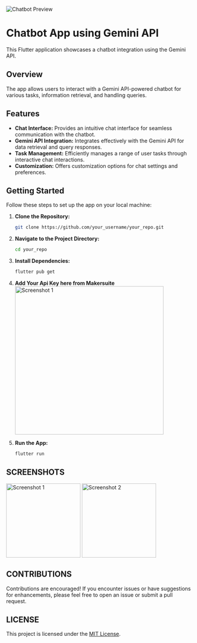 ![Chatbot Preview](https://imgs.search.brave.com/LCkbGgy9qHRZZLYPJooyZz9ZXdr6UQn7r3-ieSyKGZ4/rs:fit:500:0:0/g:ce/aHR0cHM6Ly9pbWFn/ZXMudGVjaC5jby93/cC1jb250ZW50L3Vw/bG9hZHMvMjAyMy8x/Mi8wNjE0NTQzNi9H/b29nbGUtR2VtaW5p/LUFJLTcwOHg0MDAu/anBn)

# Chatbot App using Gemini API

This Flutter application showcases a chatbot integration using the Gemini API.

## Overview

The app allows users to interact with a Gemini API-powered chatbot for various tasks, information retrieval, and handling queries.

 

## Features

- **Chat Interface:** Provides an intuitive chat interface for seamless communication with the chatbot.
- **Gemini API Integration:** Integrates effectively with the Gemini API for data retrieval and query responses.
- **Task Management:** Efficiently manages a range of user tasks through interactive chat interactions.
- **Customization:** Offers customization options for chat settings and preferences.

## Getting Started

Follow these steps to set up the app on your local machine:

1. **Clone the Repository:**
   ```bash
   git clone https://github.com/your_username/your_repo.git
2. **Navigate to the Project Directory:**
    ```bash 
    cd your_repo
3. **Install Dependencies:**
    ```bash
    flutter pub get
4. **Add Your Api Key here from Makersuite**
    <img src="assets/3.png" alt="Screenshot 1" width="400"/>

4. **Run the App:**
    ```bash
    flutter run
## SCREENSHOTS

   <img src="assets/1.jpg" alt="Screenshot 1" width="200"/> <img src="assets/2.jpg" alt="Screenshot 2" width="200"/>

## CONTRIBUTIONS
Contributions are encouraged! If you encounter issues or have suggestions for enhancements, please feel free to open an issue or submit a pull request.

## LICENSE 
This project is licensed under the [MIT License](https://opensource.org/licenses/MIT).